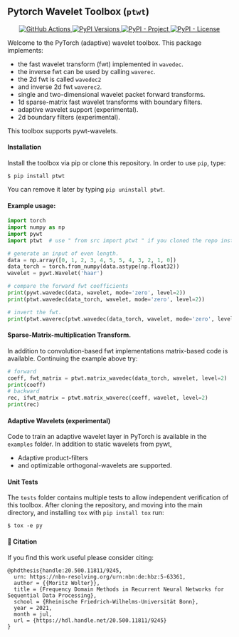 ## Pytorch Wavelet Toolbox (`ptwt`)

<p align="center">
  <a href="https://github.com/v0lta/PyTorch-Wavelet-Toolbox/actions/workflows/tests.yml">
    <img src="https://github.com/v0lta/PyTorch-Wavelet-Toolbox/actions/workflows/tests.yml/badge.svg"
         alt="GitHub Actions">
  </a>
  <a href="https://pypi.org/project/ptwt/">
    <img src="https://img.shields.io/pypi/pyversions/ptwt"
         alt="PyPI Versions">
  </a>

  <a href="https://pypi.org/project/ptwt/">
    <img src="https://img.shields.io/pypi/v/ptwt"
         alt="PyPI - Project">
  </a>
  
  <a href="https://github.com/v0lta/PyTorch-Wavelet-Toolbox/blob/main/LICENSE">
    <img alt="PyPI - License" src="https://img.shields.io/pypi/l/ptwt">
  </a>
</p>



Welcome to the PyTorch (adaptive) wavelet toolbox. This package implements:

- the fast wavelet transform (fwt) implemented in ```wavedec```.
- the inverse fwt can be used by calling ```waverec```.
- the 2d fwt is called ```wavedec2```
- and inverse 2d fwt ```waverec2```.
- single and two-dimensional wavelet packet forward transforms.
- 1d sparse-matrix fast wavelet transforms with boundary filters.
- adaptive wavelet support (experimental).
- 2d boundary filters (experimental).

This toolbox supports pywt-wavelets. 
  
#### Installation

Install the toolbox via pip or clone this repository. In order to use `pip`, type:

``` shell
$ pip install ptwt
```

You can remove it later by typing ```pip uninstall ptwt```.

#### Example usage:

```python
import torch
import numpy as np
import pywt
import ptwt  # use " from src import ptwt " if you cloned the repo instead of using pip.

# generate an input of even length.
data = np.array([0, 1, 2, 3, 4, 5, 5, 4, 3, 2, 1, 0])
data_torch = torch.from_numpy(data.astype(np.float32))
wavelet = pywt.Wavelet('haar')

# compare the forward fwt coefficients
print(pywt.wavedec(data, wavelet, mode='zero', level=2))
print(ptwt.wavedec(data_torch, wavelet, mode='zero', level=2))

# invert the fwt.
print(ptwt.waverec(ptwt.wavedec(data_torch, wavelet, mode='zero', level=2), wavelet))
```

#### Sparse-Matrix-multiplication Transform.

In addition to convolution-based fwt implementations matrix-based code is available. Continuing the example above try:

```python
# forward
coeff, fwt_matrix = ptwt.matrix_wavedec(data_torch, wavelet, level=2)
print(coeff)
# backward 
rec, ifwt_matrix = ptwt.matrix_waverec(coeff, wavelet, level=2)
print(rec)
```

#### Adaptive Wavelets (experimental)

Code to train an adaptive wavelet layer in PyTorch is available in the `examples` folder. In addition to static wavelets
from pywt,

- Adaptive product-filters
- and optimizable orthogonal-wavelets are supported.


#### Unit Tests

The `tests` folder contains multiple tests to allow independent verification of this toolbox. After cloning the
repository, and moving into the main directory, and installing `tox` with `pip install tox` run:

```shell
$ tox -e py
```


#### 📖 Citation
If you find this work useful please consider citing:
```
@phdthesis{handle:20.500.11811/9245,
  urn: https://nbn-resolving.org/urn:nbn:de:hbz:5-63361,
  author = {{Moritz Wolter}},
  title = {Frequency Domain Methods in Recurrent Neural Networks for Sequential Data Processing},
  school = {Rheinische Friedrich-Wilhelms-Universität Bonn},
  year = 2021,
  month = jul,
  url = {https://hdl.handle.net/20.500.11811/9245}
}
```
